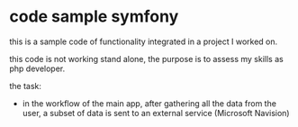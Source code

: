 # code sample symfony

this is a sample code of functionality integrated in a project I worked on.

this code is not working stand alone, the purpose is to assess my skills as php developer.

the task:
- in the workflow of the main app, after gathering all the data from the user,
a subset of data is sent to an external service (Microsoft Navision) 
